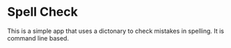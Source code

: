 # Spell Check

This is a simple app that uses a dictonary to check mistakes in spelling. It is command line based.